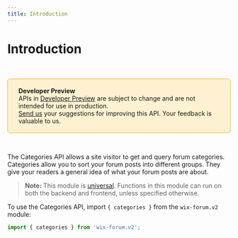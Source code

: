 ```yaml
---
title: Introduction
---
```


# Introduction

&nbsp;

<div style="background-color: #FEF1D1; padding: 18px 24px; border-radius: 6px; border: 1px solid #FDB10C; box-sizing: border-box; display: inline-block">
    <b>Developer Preview</b>
    <br/>
    <span>APIs in <a href="https://www.wix.com/velo/reference/api-overview/developer-preview">Developer Preview</a> are subject to change and are not intended for use in production.<br/><a href="mailto:velo-preview-feedback@wix.com">Send us</a> your suggestions for improving this API. Your feedback is valuable to us.</span>
</div>

&nbsp;


The Categories API allows a site visitor to get and query forum categories.
Categories allow you to sort your forum posts into different groups. They give your 
readers a general idea of what your forum posts are about. 


> **Note:**
> This module is [universal](/api-overview/api-versions#universal-modules). Functions in this module can run on both the backend and frontend, unless specified otherwise.


To use the Categories API, import `{ categories }` from the `wix-forum.v2` module:

```javascript
import { categories } from 'wix-forum.v2';
```